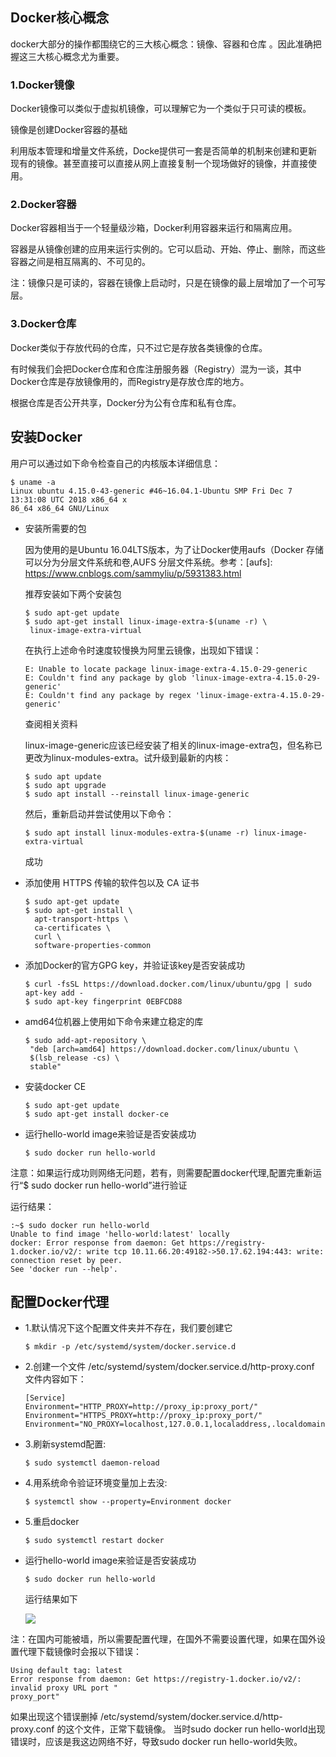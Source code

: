 ## Docker核心概念

  docker大部分的操作都围绕它的三大核心概念：镜像、容器和仓库 。因此准确把握这三大核心概念尤为重要。

### 1.Docker镜像
  
  Docker镜像可以类似于虚拟机镜像，可以理解它为一个类似于只可读的模板。

  镜像是创建Docker容器的基础
  
  利用版本管理和增量文件系统，Docke提供可一套是否简单的机制来创建和更新现有的镜像。甚至直接可以直接从网上直接复制一个现场做好的镜像，并直接使用。


### 2.Docker容器

   Docker容器相当于一个轻量级沙箱，Docker利用容器来运行和隔离应用。

   容器是从镜像创建的应用来运行实例的。它可以启动、开始、停止、删除，而这些容器之间是相互隔离的、不可见的。

   注：镜像只是可读的，容器在镜像上启动时，只是在镜像的最上层增加了一个可写层。


### 3.Docker仓库

   Docker类似于存放代码的仓库，只不过它是存放各类镜像的仓库。

   有时候我们会把Docker仓库和仓库注册服务器（Registry）混为一谈，其中Docker仓库是存放镜像用的，而Registry是存放仓库的地方。

   根据仓库是否公开共享，Docker分为公有仓库和私有仓库。



## 安装Docker

  用户可以通过如下命令检查自己的内核版本详细信息：
    
  ```
  $ uname -a
  Linux ubuntu 4.15.0-43-generic #46~16.04.1-Ubuntu SMP Fri Dec 7 13:31:08 UTC 2018 x86_64 x
  86_64 x86_64 GNU/Linux
  ```
  

* 安装所需要的包

  因为使用的是Ubuntu 16.04LTS版本，为了让Docker使用aufs（Docker 存储可以分为分层文件系统和卷,AUFS 分层文件系统。参考：[aufs]: https://www.cnblogs.com/sammyliu/p/5931383.html

  推荐安装如下两个安装包
  ```
  $ sudo apt-get update
  $ sudo apt-get install linux-image-extra-$(uname -r) \
   linux-image-extra-virtual
  ```

  在执行上述命令时速度较慢换为阿里云镜像，出现如下错误：

  ```
  E: Unable to locate package linux-image-extra-4.15.0-29-generic
  E: Couldn't find any package by glob 'linux-image-extra-4.15.0-29-generic' 
  E: Couldn't find any package by regex 'linux-image-extra-4.15.0-29-generic'
  ```
  
  查阅相关资料

  linux-image-generic应该已经安装了相关的linux-image-extra包，但名称已更改为linux-modules-extra。试升级到最新的内核：

  ```
  $ sudo apt update
  $ sudo apt upgrade
  $ sudo apt install --reinstall linux-image-generic
  ```

  然后，重新启动并尝试使用以下命令：

  ```
  $ sudo apt install linux-modules-extra-$(uname -r) linux-image-extra-virtual 
  ```

  成功


* 添加使用 HTTPS 传输的软件包以及 CA 证书

  ```
  $ sudo apt-get update
  $ sudo apt-get install \
    apt-transport-https \
    ca-certificates \
    curl \
    software-properties-common
  ```

* 添加Docker的官方GPG key，并验证该key是否安装成功

  ```
  $ curl -fsSL https://download.docker.com/linux/ubuntu/gpg | sudo apt-key add -
  $ sudo apt-key fingerprint 0EBFCD88
  ```

* amd64位机器上使用如下命令来建立稳定的库
  ```
  $ sudo add-apt-repository \
   "deb [arch=amd64] https://download.docker.com/linux/ubuntu \
   $(lsb_release -cs) \
   stable"
  ```


* 安装docker CE
  ```
  $ sudo apt-get update
  $ sudo apt-get install docker-ce
  ```

* 运行hello-world image来验证是否安装成功
  ```
  $ sudo docker run hello-world
  ```

 注意：如果运行成功则网络无问题，若有，则需要配置docker代理,配置完重新运行“$ sudo docker run hello-world”进行验证

  运行结果：
  ```
  :~$ sudo docker run hello-world
  Unable to find image 'hello-world:latest' locally
  docker: Error response from daemon: Get https://registry-1.docker.io/v2/: write tcp 10.11.66.20:49182->50.17.62.194:443: write: connection reset by peer.
  See 'docker run --help'.
  ```
  



## 配置Docker代理

* 1.默认情况下这个配置文件夹并不存在，我们要创建它
  ```
  $ mkdir -p /etc/systemd/system/docker.service.d
  ```

* 2.创建一个文件 /etc/systemd/system/docker.service.d/http-proxy.conf 文件内容如下：
  ```
  [Service]
  Environment="HTTP_PROXY=http://proxy_ip:proxy_port/"
  Environment="HTTPS_PROXY=http://proxy_ip:proxy_port/"
  Environment="NO_PROXY=localhost,127.0.0.1,localaddress,.localdomain.com"
  ```

* 3.刷新systemd配置: 
  ```
  $ sudo systemctl daemon-reload
  ```
* 4.用系统命令验证环境变量加上去没:
  ```
  $ systemctl show --property=Environment docker
  ```
* 5.重启docker
  ```
  $ sudo systemctl restart docker
  ```
* 运行hello-world image来验证是否安装成功
  ```
  $ sudo docker run hello-world
  ```

  运行结果如下

  ![](../docker/docker_picture/hello.png)

注：在国内可能被墙，所以需要配置代理，在国外不需要设置代理，如果在国外设置代理下载镜像时会报以下错误：
```
Using default tag: latest
Error response from daemon: Get https://registry-1.docker.io/v2/: invalid proxy URL port "
proxy_port"
```

如果出现这个错误删掉 /etc/systemd/system/docker.service.d/http-proxy.conf 的这个文件，正常下载镜像。
当时sudo docker run hello-world出现错误时，应该是我这边网络不好，导致sudo docker run hello-world失败。
  